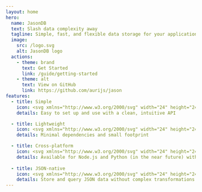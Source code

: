 ```yaml
---
layout: home
hero:
  name: JasonDB
  text: Slash data complexity away
  tagline: Simple, fast, and flexible data storage for your applications
  image:
    src: /logo.svg
    alt: JasonDB logo
  actions:
    - theme: brand
      text: Get Started
      link: /guide/getting-started
    - theme: alt
      text: View on GitHub
      link: https://github.com/aurijs/jason
features:
  - title: Simple
    icon: <svg xmlns="http://www.w3.org/2000/svg" width="24" height="24" viewBox="0 0 24 24"><path fill="currentColor" d="M20 13.09V7c0-2.21-3.58-4-8-4S4 4.79 4 7v10c0 2.21 3.59 4 8 4c.46 0 .9 0 1.33-.06A6 6 0 0 1 13 19v-.05c-.32.05-.65.05-1 .05c-3.87 0-6-1.5-6-2v-2.23c1.61.78 3.72 1.23 6 1.23c.65 0 1.27-.04 1.88-.11A5.99 5.99 0 0 1 19 13c.34 0 .67.04 1 .09m-2-.64c-1.3.95-3.58 1.55-6 1.55s-4.7-.6-6-1.55V9.64c1.47.83 3.61 1.36 6 1.36s4.53-.53 6-1.36zM12 9C8.13 9 6 7.5 6 7s2.13-2 6-2s6 1.5 6 2s-2.13 2-6 2m10.5 8.25L17.75 22L15 19l1.16-1.16l1.59 1.59l3.59-3.59z"/></svg>
    details: Easy to set up and use with a clean, intuitive API

  - title: Lightweight
    icon: <svg xmlns="http://www.w3.org/2000/svg" width="24" height="24" viewBox="0 0 24 24"><path fill="currentColor" d="M12 3a4 4 0 0 1 4 4c0 .73-.19 1.41-.54 2H18c.95 0 1.75.67 1.95 1.56C21.96 18.57 22 18.78 22 19a2 2 0 0 1-2 2H4a2 2 0 0 1-2-2c0-.22.04-.43 2.05-8.44C4.25 9.67 5.05 9 6 9h2.54A3.9 3.9 0 0 1 8 7a4 4 0 0 1 4-4m0 2a2 2 0 0 0-2 2a2 2 0 0 0 2 2a2 2 0 0 0 2-2a2 2 0 0 0-2-2"/></svg>
    details: Minimal dependencies and small footprint

  - title: Cross-platform
    icon: <svg xmlns="http://www.w3.org/2000/svg" width="24" height="24" viewBox="0 0 24 24"><path fill="currentColor" d="M20 19V7H4v12zm0-16a2 2 0 0 1 2 2v14a2 2 0 0 1-2 2H4a2 2 0 0 1-2-2V5a2 2 0 0 1 2-2zm-7 14v-2h5v2zm-3.42-4L5.57 9H8.4l3.3 3.3c.39.39.39 1.03 0 1.42L8.42 17H5.59z"/></svg>
    details: Available for Node.js and Python (in the near future) with consistent APIs
    
  - title: JSON-native
    icon: <svg xmlns="http://www.w3.org/2000/svg" width="24" height="24" viewBox="0 0 24 24"><path fill="currentColor" d="M5 3h2v2H5v5a2 2 0 0 1-2 2a2 2 0 0 1 2 2v5h2v2H5c-1.07-.27-2-.9-2-2v-4a2 2 0 0 0-2-2H0v-2h1a2 2 0 0 0 2-2V5a2 2 0 0 1 2-2m14 0a2 2 0 0 1 2 2v4a2 2 0 0 0 2 2h1v2h-1a2 2 0 0 0-2 2v4a2 2 0 0 1-2 2h-2v-2h2v-5a2 2 0 0 1 2-2a2 2 0 0 1-2-2V5h-2V3zm-7 12a1 1 0 0 1 1 1a1 1 0 0 1-1 1a1 1 0 0 1-1-1a1 1 0 0 1 1-1m-4 0a1 1 0 0 1 1 1a1 1 0 0 1-1 1a1 1 0 0 1-1-1a1 1 0 0 1 1-1m8 0a1 1 0 0 1 1 1a1 1 0 0 1-1 1a1 1 0 0 1-1-1a1 1 0 0 1 1-1"/></svg>
    details: Store and query JSON data without complex transformations
---
```

